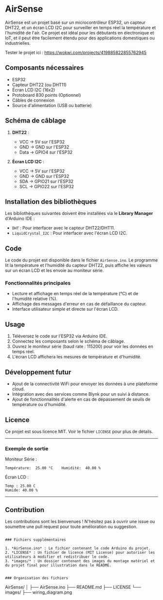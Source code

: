 # AirSense

AirSense est un projet basé sur un microcontrôleur ESP32, un capteur DHT22, et un écran LCD I2C pour surveiller en temps réel la température et l'humidité de l'air. Ce projet est idéal pour les débutants en électronique et IoT, et il peut être facilement 
étendu pour des applications domestiques ou industrielles.

Tester le projet ici : https://wokwi.com/projects/419885822855762945

## Composants nécessaires
- ESP32
- Capteur DHT22 (ou DHT11)
- Écran LCD I2C (16x2)
- Protoboard 830 points (Optionnel)
- Câbles de connexion
- Source d'alimentation (USB ou batterie)

## Schéma de câblage
1. **DHT22** :
   - VCC -> 5V sur l'ESP32
   - GND -> GND sur l'ESP32
   - Data -> GPIO4 sur l'ESP32

2. **Écran LCD I2C** :
   - VCC -> 5V sur l'ESP32
   - GND -> GND sur l'ESP32
   - SDA -> GPIO21 sur l'ESP32
   - SCL -> GPIO22 sur l'ESP32

## Installation des bibliothèques
Les bibliothèques suivantes doivent être installées via le **Library Manager** d'Arduino IDE :
- `DHT` : Pour interfacer avec le capteur DHT22/DHT11.
- `LiquidCrystal_I2C` : Pour interfacer avec l'écran LCD I2C.

## Code
Le code du projet est disponible dans le fichier `AirSense.ino`. Le programme lit la température et l'humidité du capteur DHT22, puis affiche les valeurs sur un écran LCD et les envoie au moniteur série.

### Fonctionnalités principales
- Lecture et affichage en temps réel de la température (°C) et de l'humidité relative (%).
- Affichage des messages d'erreur en cas de défaillance du capteur.
- Interface utilisateur simple et directe sur l'écran LCD.

## Usage
1. Téléversez le code sur l'ESP32 via Arduino IDE.
2. Connectez les composants selon le schéma de câblage.
3. Ouvrez le moniteur série (baud rate : 115200) pour voir les données en temps réel.
4. L'écran LCD affichera les mesures de température et d'humidité.

## Développement futur
- Ajout de la connectivité WiFi pour envoyer les données à une plateforme cloud.
- Intégration avec des services comme Blynk pour un suivi à distance.
- Ajout de fonctionnalités d'alerte en cas de dépassement de seuils de température ou d'humidité.

## Licence
Ce projet est sous licence MIT. Voir le fichier `LICENSE` pour plus de détails.

---

### Exemple de sortie
Moniteur Série :
```
Température:  25.00 °C    Humidité:  40.00 %
```

Écran LCD :
```
Temp : 25.00 C
Humide: 40.00 %
```

---

## Contribution
Les contributions sont les bienvenues ! N'hésitez pas à ouvrir une issue ou soumettre une pull request pour toute amélioration ou suggestion.


```

### Fichiers supplémentaires

1. *AirSense.ino* : Le fichier contenant le code Arduino du projet.
2. *LICENSE* : Un fichier de licence (MIT License) pour autoriser les utilisateurs à modifier et redistribuer le code.
3. *images/* : Un dossier contenant des images du montage matériel et du projet final pour illustration dans le README.


### Organisation des fichiers
```
AirSense/
│
├── AirSense.ino
├── README.md
├── LICENSE
└── images/
    ├── wiring_diagram.png
